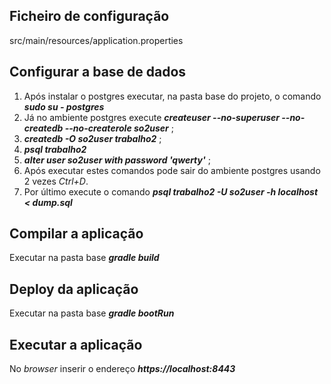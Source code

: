 ## Ficheiro de configuração
src/main/resources/application.properties

## Configurar a base de dados
1. Após instalar o postgres executar, na pasta base do projeto, o comando **_sudo su - postgres_**
2. Já no ambiente postgres execute **_createuser --no-superuser --no-createdb --no-createrole so2user_** ;
3. **_createdb -O so2user trabalho2_** ;
4. **_psql trabalho2_**
5. **_alter user so2user with password 'qwerty'_** ;
6. Após executar estes comandos pode sair do ambiente postgres usando 2 vezes _Ctrl+D_.
7. Por último execute o comando **_psql trabalho2 -U so2user -h localhost \< dump.sql_** 

## Compilar a aplicação
Executar na pasta base **_gradle build_**

## Deploy da aplicação
Executar na pasta base **_gradle bootRun_**

## Executar a aplicação
No _browser_ inserir o endereço **_https://localhost:8443_**